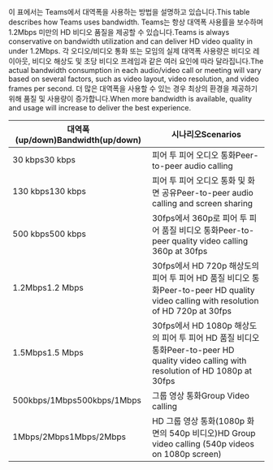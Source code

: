 <span data-ttu-id="bd79a-101">이 표에서는 Teams에서 대역폭을 사용하는 방법을 설명하고 있습니다.</span><span class="sxs-lookup"><span data-stu-id="bd79a-101">This table describes how Teams uses bandwidth.</span></span> <span data-ttu-id="bd79a-102">Teams는 항상 대역폭 사용률을 보수하며 1.2Mbps 미만의 HD 비디오 품질을 제공할 수 있습니다.</span><span class="sxs-lookup"><span data-stu-id="bd79a-102">Teams is always conservative on bandwidth utilization and can deliver HD video quality in under 1.2Mbps.</span></span> <span data-ttu-id="bd79a-103">각 오디오/비디오 통화 또는 모임의 실제 대역폭 사용량은 비디오 레이아웃, 비디오 해상도 및 초당 비디오 프레임과 같은 여러 요인에 따라 달라집니다.</span><span class="sxs-lookup"><span data-stu-id="bd79a-103">The actual bandwidth consumption in each audio/video call or meeting will vary based on several factors, such as video layout, video resolution, and video frames per second.</span></span> <span data-ttu-id="bd79a-104">더 많은 대역폭을 사용할 수 있는 경우 최상의 환경을 제공하기 위해 품질 및 사용량이 증가합니다.</span><span class="sxs-lookup"><span data-stu-id="bd79a-104">When more bandwidth is available, quality and usage will increase to deliver the best experience.</span></span>


|<span data-ttu-id="bd79a-105">대역폭(up/down)</span><span class="sxs-lookup"><span data-stu-id="bd79a-105">Bandwidth(up/down)</span></span> |<span data-ttu-id="bd79a-106">시나리오</span><span class="sxs-lookup"><span data-stu-id="bd79a-106">Scenarios</span></span> |
|---|---|
|<span data-ttu-id="bd79a-107">30 kbps</span><span class="sxs-lookup"><span data-stu-id="bd79a-107">30 kbps</span></span> |<span data-ttu-id="bd79a-108">피어 투 피어 오디오 통화</span><span class="sxs-lookup"><span data-stu-id="bd79a-108">Peer-to-peer audio calling</span></span> |
|<span data-ttu-id="bd79a-109">130 kbps</span><span class="sxs-lookup"><span data-stu-id="bd79a-109">130 kbps</span></span> |<span data-ttu-id="bd79a-110">피어 투 피어 오디오 통화 및 화면 공유</span><span class="sxs-lookup"><span data-stu-id="bd79a-110">Peer-to-peer audio calling and screen sharing</span></span> |
|<span data-ttu-id="bd79a-111">500 kbps</span><span class="sxs-lookup"><span data-stu-id="bd79a-111">500 kbps</span></span> |<span data-ttu-id="bd79a-112">30fps에서 360p로 피어 투 피어 품질 비디오 통화</span><span class="sxs-lookup"><span data-stu-id="bd79a-112">Peer-to-peer quality video calling 360p at 30fps</span></span> |
|<span data-ttu-id="bd79a-113">1.2Mbps</span><span class="sxs-lookup"><span data-stu-id="bd79a-113">1.2 Mbps</span></span> |<span data-ttu-id="bd79a-114">30fps에서 HD 720p 해상도의 피어 투 피어 HD 품질 비디오 통화</span><span class="sxs-lookup"><span data-stu-id="bd79a-114">Peer-to-peer HD quality video calling with resolution of HD 720p at 30fps</span></span> |
|<span data-ttu-id="bd79a-115">1.5Mbps</span><span class="sxs-lookup"><span data-stu-id="bd79a-115">1.5 Mbps</span></span> |<span data-ttu-id="bd79a-116">30fps에서 HD 1080p 해상도의 피어 투 피어 HD 품질 비디오 통화</span><span class="sxs-lookup"><span data-stu-id="bd79a-116">Peer-to-peer HD quality video calling with resolution of HD 1080p at 30fps</span></span> |
|<span data-ttu-id="bd79a-117">500kbps/1Mbps</span><span class="sxs-lookup"><span data-stu-id="bd79a-117">500kbps/1Mbps</span></span> |<span data-ttu-id="bd79a-118">그룹 영상 통화</span><span class="sxs-lookup"><span data-stu-id="bd79a-118">Group Video calling</span></span> |
|<span data-ttu-id="bd79a-119">1Mbps/2Mbps</span><span class="sxs-lookup"><span data-stu-id="bd79a-119">1Mbps/2Mbps</span></span> |<span data-ttu-id="bd79a-120">HD 그룹 영상 통화(1080p 화면의 540p 비디오)</span><span class="sxs-lookup"><span data-stu-id="bd79a-120">HD Group video calling (540p videos on 1080p screen)</span></span> |
